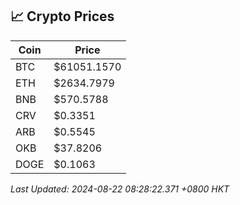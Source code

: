 ## 📈 Crypto Prices

| Coin | Price |
| ---- | ----- |
| BTC | $61051.1570 |
| ETH | $2634.7979 |
| BNB | $570.5788 |
| CRV | $0.3351 |
| ARB | $0.5545 |
| OKB | $37.8206 |
| DOGE | $0.1063 |

_Last Updated: 2024-08-22 08:28:22.371 +0800 HKT_